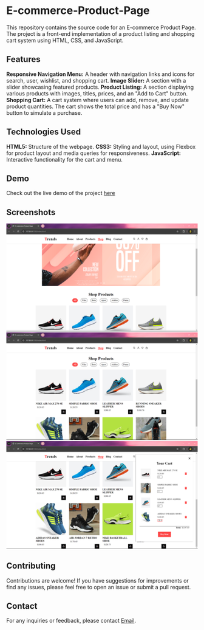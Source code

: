 # E-commerce-Product-Page

This repository contains the source code for an E-commerce Product Page. The project is a front-end implementation of a product listing and shopping cart system using HTML, CSS, and JavaScript.

## Features
**Responsive Navigation Menu:** A header with navigation links and icons for search, user, wishlist, and shopping cart.
**Image Slider:** A section with a slider showcasing featured products.
**Product Listing:** A section displaying various products with images, titles, prices, and an "Add to Cart" button.
**Shopping Cart:** A cart system where users can add, remove, and update product quantities. The cart shows the total price and has a "Buy Now" button to simulate a purchase.

## Technologies Used
**HTML5:** Structure of the webpage.
**CSS3:** Styling and layout, using Flexbox for product layout and media queries for responsiveness.
**JavaScript:** Interactive functionality for the cart and menu.

## Demo
Check out the live demo of the project [here](https://prathameshchaughule.github.io/E-commerce-Product-Page/)

## Screenshots
![1](Screenshot/Screenshot1.png)
![2](Screenshot/Screenshot2.png)
![3](Screenshot/Screenshot3.png)


## Contributing
Contributions are welcome! If you have suggestions for improvements or find any issues, please feel free to open an issue or submit a pull request.


## Contact
For any inquiries or feedback, please contact [Email](mailto:pvc14102002@gmail.com).
